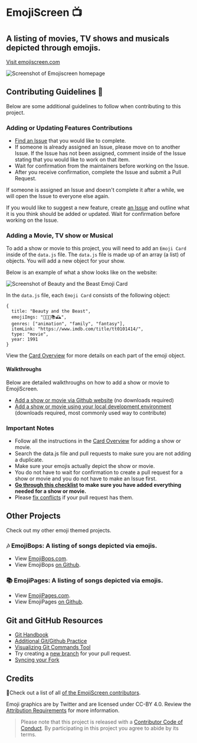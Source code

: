 # EmojiScreen 📺 

## A listing of movies, TV shows and musicals depicted through emojis.
[Visit emojiscreen.com](https://emojiscreen.com)

![Screenshot of Emojiscreen homepage](readme/emoji-screen.png)

## Contributing Guidelines 🎁

Below are some additional guidelines to follow when contributing to this project. 

### Adding or Updating Features Contributions

* [Find an Issue](https://github.com/brittanyrw/emojiscreen/issues) that you would like to complete. 
* If someone is already assigned an Issue, please move on to another Issue. If the Issue has not been assigned, comment inside of the Issue stating that you would like to work on that item. 
* Wait for confirmation from the maintainers before working on the Issue. 
* After you receive confirmation, complete the Issue and submit a Pull Request.

If someone is assigned an Issue and doesn't complete it after a while, we will open the Issue to everyone else again.

If you would like to suggest a new feature, create [an Issue](https://github.com/brittanyrw/emojiscreen/issues) and outline what it is you think should be added or updated. Wait for confirmation before working on the Issue. 

### Adding a Movie, TV show or Musical

To add a show or movie to this project, you will need to add an `Emoji Card` inside of the `data.js` file. The `data.js` file is made up of an array (a list) of objects. You will add a new object for your show. 

Below is an example of what a show looks like on the website:

![Screenshot of Beauty and the Beast Emoji Card](/readme/emoji-card.png)

In the `data.js` file, each `Emoji Card` consists of the following object:

```
{
  title: "Beauty and the Beast",
  emojiImgs: "🏰🥀🎶📚🕰️",
  genres: ["animation", "family", "fantasy"],
  itemLink: "https://www.imdb.com/title/tt0101414/",
  type: "movie",
  year: 1991
}
```

View the [Card Overview](/docs/card_overview.md) for more details on each part of the emoji object.

#### Walkthroughs
Below are detailed walkthroughs on how to add a show or movie to EmojiScreen.

* [Add a show or movie via Github website](docs/github_ui_walkthrough.md) (no downloads required)
* [Add a show or movie using your local development environment](docs/local_dev_walkthrough.md) (downloads required, most commonly used way to contribute)

### Important Notes
* Follow all the instructions in the [Card Overview](/docs/card_overview.md) for adding a show or movie.
* Search the data.js file and pull requests to make sure you are not adding a duplicate.
* Make sure your emojis actually depict the show or movie.
* You do not have to wait for confirmation to create a pull request for a show or movie and you do not have to make an Issue first.
* **[Go through this checklist](docs/card_overview.md#card-pull-request-checklist) to make sure you have added everything needed for a show or movie.** 
* Please [fix conflicts](https://help.github.com/en/articles/resolving-a-merge-conflict-on-github) if your pull request has them.

## Other Projects

Check out my other emoji themed projects.

### 🎶 EmojiBops: A listing of songs depicted via emojis.
* View [EmojiBops.com](https://emojibops.com).
* View EmojiBops [on Github](https://github.com/brittanyrw/emojibops/).

### 📚 EmojiPages: A listing of songs depicted via emojis.
* View [EmojiPages.com](https://emojipages.com).
* View EmojiPages [on Github](https://github.com/brittanyrw/emojipages/).


## Git and GitHub Resources
* [Git Handbook](https://guides.github.com/introduction/git-handbook/)
* [Additional Git/Github Practice](https://try.github.io/)
* [Visualizing Git Commands Tool](https://git-school.github.io/visualizing-git/)
* Try creating a [new branch](https://github.com/Kunena/Kunena-Forum/wiki/Create-a-new-branch-with-git-and-manage-branches) for your pull request.
* [Syncing your Fork](https://help.github.com/en/articles/syncing-a-fork)

## Credits

💖Check out a list of all [of the EmojiScreen contributors](https://github.com/brittanyrw/emojiscreen/graphs/contributors).

Emoji graphics are by Twitter and are licensed under CC-BY 4.0. Review the [Attribution Requirements](https://github.com/twitter/twemoji#attribution-requirements) for more information.

> Please note that this project is released with a [Contributor Code of Conduct](/CODE_OF_CONDUCT.md). By participating in this project you agree to abide by its terms.
